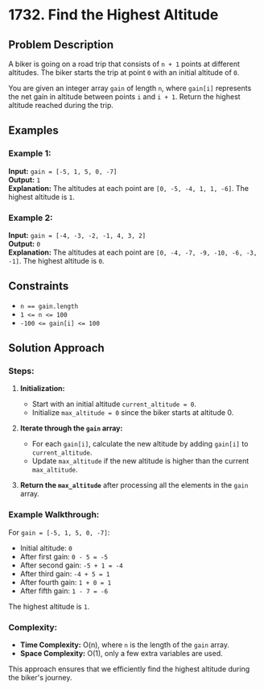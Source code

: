 # 1732. Find the Highest Altitude

## Problem Description

A biker is going on a road trip that consists of `n + 1` points at different altitudes. The biker starts the trip at point `0` with an initial altitude of `0`.

You are given an integer array `gain` of length `n`, where `gain[i]` represents the net gain in altitude between points `i` and `i + 1`. Return the highest altitude reached during the trip.

## Examples

### Example 1:

**Input:** `gain = [-5, 1, 5, 0, -7]`  
**Output:** `1`  
**Explanation:** The altitudes at each point are `[0, -5, -4, 1, 1, -6]`. The highest altitude is `1`.

### Example 2:

**Input:** `gain = [-4, -3, -2, -1, 4, 3, 2]`  
**Output:** `0`  
**Explanation:** The altitudes at each point are `[0, -4, -7, -9, -10, -6, -3, -1]`. The highest altitude is `0`.

## Constraints

- `n == gain.length`
- `1 <= n <= 100`
- `-100 <= gain[i] <= 100`

## Solution Approach

### Steps:

1. **Initialization:**

   - Start with an initial altitude `current_altitude = 0`.
   - Initialize `max_altitude = 0` since the biker starts at altitude 0.

2. **Iterate through the `gain` array:**

   - For each `gain[i]`, calculate the new altitude by adding `gain[i]` to `current_altitude`.
   - Update `max_altitude` if the new altitude is higher than the current `max_altitude`.

3. **Return the `max_altitude`** after processing all the elements in the `gain` array.

### Example Walkthrough:

For `gain = [-5, 1, 5, 0, -7]`:

- Initial altitude: `0`
- After first gain: `0 - 5 = -5`
- After second gain: `-5 + 1 = -4`
- After third gain: `-4 + 5 = 1`
- After fourth gain: `1 + 0 = 1`
- After fifth gain: `1 - 7 = -6`

The highest altitude is `1`.

### Complexity:

- **Time Complexity:** O(n), where `n` is the length of the `gain` array.
- **Space Complexity:** O(1), only a few extra variables are used.

This approach ensures that we efficiently find the highest altitude during the biker's journey.

